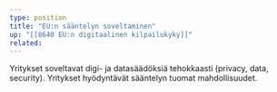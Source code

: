 ```yaml
---
type: position
title: "EU:n sääntelyn soveltaminen"
up: "[[8640 EU:n digitaalinen kilpailukyky]]"
related:
---
```


Yritykset soveltavat digi- ja datasäädöksiä tehokkaasti (privacy, data, security). Yritykset hyödyntävät sääntelyn tuomat mahdollisuudet.